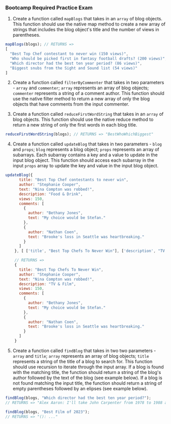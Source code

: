 ### Bootcamp Required Practice Exam

1. Create a function called `mapBlogs` that takes in an `array` of blog objects. This function should use the native map method to create a new array of strings that includes the blog object's title and the number of views in parentheses. 

```javascript
mapBlogs(blogs); // RETURNS =>
[
  "Best Top Chef contestant to never win (150 views)",
  "Who should be picked first in fantasy football drafts? (200 views)",
  "Which director had the best ten year period? (86 views)",
  "Biggest snubs from the Sight and Sound list (54 views)"
]
```

2. Create a function called `filterByCommenter` that takes in two parameters - `array` and `commenter`; `array` represents an array of blog objects; `commenter` represents a string of a comment author. This function should use the native filter method to return a new array of only the blog objects that have comments from the input commenter.

3. Create a function called `reduceFirstWordString` that takes in an `array` of blog objects. This function should use the native reduce method to return a new string of only the first words in each blog title.

```javascript
reduceFirstWordString(blogs); // RETURNS => "BestWhoWhichBiggest"
```

4. Create a function called `updateBlog` that takes in two parameters - `blog` and `props`; `blog` represents a blog object; `props` represents an array of subarrays. Each subarray contains a key and a value to update in the input blog object. This function should access each subarray in the input `props` array to update the key and value in the input blog object.

```javascript
updateBlog({
      title: "Best Top Chef contestants to never win",
      author: "Stephanie Cooper",
      text: "Nina Compton was robbed!",
      description: "Food & Drink",
      views: 150,
      comments: [
        {
          author: "Bethany Jones",
          text: "My choice would be Stefan."
        },
        {
          author: "Nathan Coen",
          text: "Brooke's loss in Seattle was heartbreaking."
        }
      ]
    }, [ ['title', "Best Top Chefs To Never Win"], ['description', "TV & Film"] ]); 

    // RETURNS =>
    {
      title: "Best Top Chefs To Never Win",
      author: "Stephanie Cooper",
      text: "Nina Compton was robbed!",
      description: "TV & Film",
      views: 150,
      comments: [
        {
          author: "Bethany Jones",
          text: "My choice would be Stefan."
        },
        {
          author: "Nathan Coen",
          text: "Brooke's loss in Seattle was heartbreaking."
        }
      ]
    }
```

5. Create a function called `findBlog` that takes in two two parameters - `array` and `title`; `array` represents an array of blog objects; `title` represents a string of the title of a blog to search for. This function should use recursion to iterate through the input array. If a blog is found with the matching title, the function should return a string of the blog's author followed by the text of the blog (see example below). If a blog is not found matching the input title, the function should return a string of empty parentheses followed by an elipses (see example below).

```javascript
findBlog(blogs, "Which director had the best ten year period?");
// RETURNS => "Alex Aaron: I'll take John Carpenter from 1978 to 1988 any day."

findBlog(blogs, "Best Film of 2023");
// RETURNS => "(): ..."
```